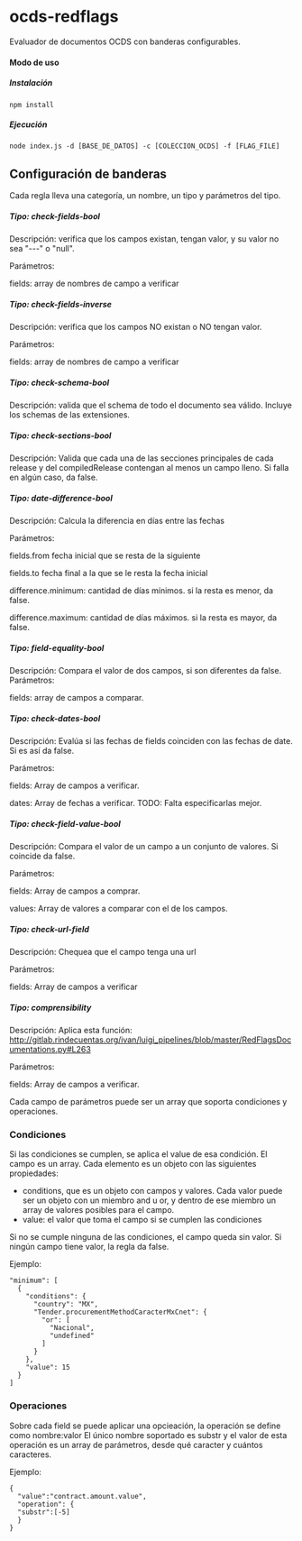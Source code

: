 # ocds-redflags
Evaluador de documentos OCDS con banderas configurables.

#### Modo de uso
##### Instalación
    npm install
##### Ejecución

    node index.js -d [BASE_DE_DATOS] -c [COLECCION_OCDS] -f [FLAG_FILE]

## Configuración de banderas
Cada regla lleva una categoría, un nombre, un tipo y parámetros del tipo.

##### Tipo: check-fields-bool

Descripción: verifica que los campos existan, tengan valor, y su valor no sea "---" o "null".

Parámetros:

fields: array de nombres de campo a verificar


##### Tipo: check-fields-inverse

Descripción: verifica que los campos NO existan o NO tengan valor.

Parámetros:

fields: array de nombres de campo a verificar


##### Tipo: check-schema-bool

Descripción: valida que el schema de todo el documento sea válido. Incluye los schemas de las extensiones.


##### Tipo: check-sections-bool

Descripción: Valida que cada una de las secciones principales de cada release y del compiledRelease contengan al menos un campo lleno. Si falla en algún caso, da false.


##### Tipo: date-difference-bool

Descripción: Calcula la diferencia en días entre las fechas

Parámetros:

fields.from fecha inicial que se resta de la siguiente

fields.to fecha final a la que se le resta la fecha inicial

difference.minimum: cantidad de días mínimos. si la resta es menor, da false.

difference.maximum: cantidad de días máximos. si la resta es mayor, da false.


##### Tipo: field-equality-bool

Descripción: Compara el valor de dos campos, si son diferentes da false.
Parámetros:

fields: array de campos a comparar.


##### Tipo: check-dates-bool

Descripción: Evalúa si las fechas de fields coinciden con las fechas de date. Si es así da false.

Parámetros:

fields: Array de campos a verificar.

dates: Array de fechas a verificar. TODO: Falta especificarlas mejor.


##### Tipo: check-field-value-bool

Descripción: Compara el valor de un campo a un conjunto de valores. Si coincide da false.

Parámetros:

fields: Array de campos a comprar.

values: Array de valores a comparar con el de los campos.


##### Tipo: check-url-field

Descripción: Chequea que el campo tenga una url

Parámetros:

fields: Array de campos a verificar


##### Tipo: comprensibility

Descripción: Aplica esta función: http://gitlab.rindecuentas.org/ivan/luigi_pipelines/blob/master/RedFlagsDocumentations.py#L263

Parámetros:

fields: Array de campos a verificar.


Cada campo de parámetros puede ser un array que soporta condiciones y operaciones.

### Condiciones
Si las condiciones se cumplen, se aplica el value de esa condición.
El campo es un array. Cada elemento es un objeto con las siguientes propiedades:
- conditions, que es un objeto con campos y valores. Cada valor puede ser un objeto con un miembro and u or, y dentro de ese miembro un array de valores posibles para el campo.
- value: el valor que toma el campo si se cumplen las condiciones

Si no se cumple ninguna de las condiciones, el campo queda sin valor. Si ningún campo tiene valor, la regla da false.

Ejemplo:

    "minimum": [
      {
        "conditions": {
          "country": "MX",
          "Tender.procurementMethodCaracterMxCnet": {
            "or": [
              "Nacional",
              "undefined"
            ]
          }
        },
        "value": 15
      }
    ]

### Operaciones
Sobre cada field se puede aplicar una opcieación, la operación se define como nombre:valor
El único nombre soportado es substr y el valor de esta operación es un array de parámetros, desde qué caracter y cuántos caracteres.


Ejemplo:

    {
      "value":"contract.amount.value",
      "operation": {
      "substr":[-5]
      }
    }
